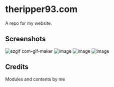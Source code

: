 # theripper93.com
A repo for my website.

## Screenshots
![ezgif com-gif-maker](https://user-images.githubusercontent.com/95392008/163371517-b0a0f070-a4af-406c-8bf3-1ae109ed4852.gif)
![image](https://user-images.githubusercontent.com/95392008/162636290-d54930b4-211f-47ec-a883-d40e544b0c6b.png)
![image](https://user-images.githubusercontent.com/95392008/162636300-c891d0c7-3f17-4337-9423-d9dc00ec5782.png)
![image](https://user-images.githubusercontent.com/95392008/162636302-06a34acc-e469-454b-bbf4-f0bae9114ee9.png)

## Credits
Modules and contents by me
